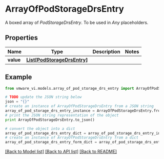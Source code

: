 # ArrayOfPodStorageDrsEntry

A boxed array of *PodStorageDrsEntry*. To be used in *Any* placeholders. 

## Properties
Name | Type | Description | Notes
------------ | ------------- | ------------- | -------------
**value** | [**List[PodStorageDrsEntry]**](PodStorageDrsEntry.md) |  | 

## Example

```python
from vmware_vi.models.array_of_pod_storage_drs_entry import ArrayOfPodStorageDrsEntry

# TODO update the JSON string below
json = "{}"
# create an instance of ArrayOfPodStorageDrsEntry from a JSON string
array_of_pod_storage_drs_entry_instance = ArrayOfPodStorageDrsEntry.from_json(json)
# print the JSON string representation of the object
print ArrayOfPodStorageDrsEntry.to_json()

# convert the object into a dict
array_of_pod_storage_drs_entry_dict = array_of_pod_storage_drs_entry_instance.to_dict()
# create an instance of ArrayOfPodStorageDrsEntry from a dict
array_of_pod_storage_drs_entry_form_dict = array_of_pod_storage_drs_entry.from_dict(array_of_pod_storage_drs_entry_dict)
```
[[Back to Model list]](../README.md#documentation-for-models) [[Back to API list]](../README.md#documentation-for-api-endpoints) [[Back to README]](../README.md)


